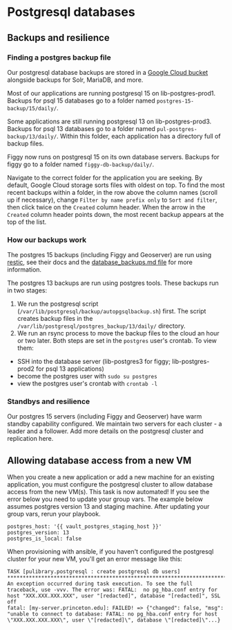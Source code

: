 # Postgresql databases

## Backups and resilience

### Finding a postgres backup file

Our postgresql database backups are stored in a [Google Cloud bucket](https://console.cloud.google.com/storage/browser?project=pul-gcdc&prefix=&forceOnObjectsSortingFiltering=false&pli=1&forceOnBucketsSortingFiltering=true) alongside backups for Solr, MariaDB, and more.

Most of our applications are running postgresql 15 on lib-postgres-prod1. Backups for psql 15 databases go to a folder named `postgres-15-backup/15/daily/`.

Some applications are still running postgresql 13 on lib-postgres-prod3. Backups for psql 13 databases go to a folder named `pul-postgres-backup/13/daily/`. Within this folder, each application has a directory full of backup files.

Figgy now runs on postgresql 15 on its own database servers. Backups for figgy go to a folder named `figgy-db-backup/daily/`.

Navigate to the correct folder for the application you are seeking. By default, Google Cloud storage sorts files with oldest on top. To find the most recent backups within a folder, in the row above the column names (scroll up if necessary), change `Filter by name prefix only` to `Sort and filter`, then click twice on the `Created` column header. When the arrow in the `Created` column header points down, the most recent backup appears at the top of the list.

### How our backups work

The postgres 15 backups (including Figgy and Geoserver) are run using [restic](https://restic.readthedocs.io/en/latest/010_introduction.html), see their docs and the [database_backups.md file](database_backups.md) for more information.

The postgres 13 backups are run using postgres tools. These backups run in two stages:
1. We run the postgresql script (`/var/lib/postgresql/backup/autopgsqlbackup.sh`) first. The script creates backup files in the `/var/lib/postgresql/postgres_backup/13/daily/` directory.
2. We run an rsync process to move the backup files to the cloud an hour or two later.
Both steps are set in the `postgres` user's crontab. To view them:
- SSH into the database server (lib-postgres3 for figgy; lib-postgres-prod2 for psql 13 applications)
- become the postgres user with `sudo su postgres`
- view the postgres user's crontab with `crontab -l`

### Standbys and resilience

Our postgres 15 servers (including Figgy and Geoserver) have warm standby capability configured. We maintain two servers for each cluster - a leader and a follower. Add more details on the postgresql cluster and replication here.

## Allowing database access from a new VM

When you create a new application or add a new machine for an existing application, you must configure the postgresql cluster to allow database access from the new VM(s). This task is now automated! If you see the error below you need to update your group vars. The example below assumes postgres version 13 and staging machine. After updating your group vars, rerun your playbook.
```
postgres_host: '{{ vault_postgres_staging_host }}'
postgres_version: 13
postgres_is_local: false
```

When provisioning with ansible, if you haven't configured the postgresql cluster for your new VM, you'll get an error message like this:
```
TASK [pulibrary.postgresql : create postgresql db users] ***************************************************************************************************************************
An exception occurred during task execution. To see the full traceback, use -vvv. The error was: FATAL:  no pg_hba.conf entry for host "XXX.XXX.XXX.XXX", user "[redacted]", database "[redacted]", SSL off
fatal: [my-server.princeton.edu]: FAILED! => {"changed": false, "msg": "unable to connect to database: FATAL: no pg_hba.conf entry for host \"XXX.XXX.XXX.XXX\", user \"[redacted]\", database \"[redacted]\"...}
```
